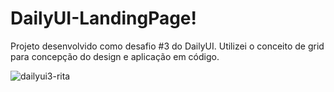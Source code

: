 # DailyUI-LandingPage!

 Projeto desenvolvido como desafio #3 do DailyUI.
 Utilizei o conceito de grid para concepção do design e aplicação em código. 
 
 ![dailyui3-rita](https://user-images.githubusercontent.com/52331000/130330245-f89b52b2-a5f0-4ef6-af10-f548ec740ff4.png)

